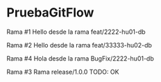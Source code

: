 # PruebaGitFlow


Rama #1
Hello desde la rama feat/2222-hu01-db

Rama #2
Hello desde la rama feat/33333-hu02-db

Rama #4
Hola desde la rama BugFix/2222-hu01-db


Rama #3
Rama release/1.0.0 TODO: OK
